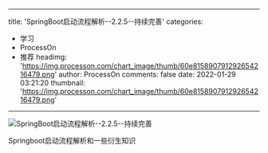 
---
title: 'SpringBoot启动流程解析--2.2.5--持续完善'
categories: 
 - 学习
 - ProcessOn
 - 推荐
headimg: 'https://img.processon.com/chart_image/thumb/60e815890791292654216479.png'
author: ProcessOn
comments: false
date: 2022-01-29 03:21:20
thumbnail: 'https://img.processon.com/chart_image/thumb/60e815890791292654216479.png'
---

<div>   
<img class="thumb" alt="SpringBoot启动流程解析--2.2.5--持续完善" src="https://img.processon.com/chart_image/thumb/60e815890791292654216479.png" referrerpolicy="no-referrer">
<p>Springboot启动流程解析和一些衍生知识</p>  
</div>
            